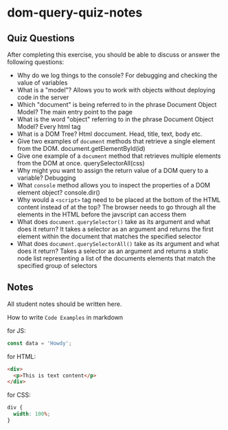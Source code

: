 # dom-query-quiz-notes

## Quiz Questions

After completing this exercise, you should be able to discuss or answer the following questions:

- Why do we log things to the console?
  For debugging and checking the value of variables
- What is a "model"?
  Allows you to work with objects without deploying code in the server
- Which "document" is being referred to in the phrase Document Object Model?
  The main entry point to the page
- What is the word "object" referring to in the phrase Document Object Model?
  Every html tag
- What is a DOM Tree?
  Html doccument. Head, title, text, body etc.
- Give two examples of `document` methods that retrieve a single element from the DOM.
  document.getElementById(id)
- Give one example of a `document` method that retrieves multiple elements from the DOM at once.
  querySelectorAll(css)
- Why might you want to assign the return value of a DOM query to a variable?
  Debugging
- What `console` method allows you to inspect the properties of a DOM element object?
  console.dir()
- Why would a `<script>` tag need to be placed at the bottom of the HTML content instead of at the top?
  The browser needs to go through all the elements in the HTML before the javscript can access them
- What does `document.querySelector()` take as its argument and what does it return?
  It takes a selector as an argument and returns the first element within the document that matches the specified selector
- What does `document.querySelectorAll()` take as its argument and what does it return?
  Takes a selector as an argument and returns a static node list representing a list of the documents elements that match the specified group of selectors

## Notes

All student notes should be written here.

How to write `Code Examples` in markdown

for JS:

```javascript
const data = 'Howdy';
```

for HTML:

```html
<div>
  <p>This is text content</p>
</div>
```

for CSS:

```css
div {
  width: 100%;
}
```
